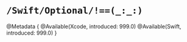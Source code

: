 # ``/Swift/Optional/!==(_:_:)``

<!--
This source file is part of the Swift.org open source project

Copyright (c) 2024 Apple Inc. and the Swift project authors
Licensed under Apache License v2.0 with Runtime Library Exception

See https://swift.org/LICENSE.txt for license information
See https://swift.org/CONTRIBUTORS.txt for Swift project authors
-->

@Metadata {
  @Available(Xcode, introduced: 999.0)
  @Available(Swift, introduced: 999.0)
}
